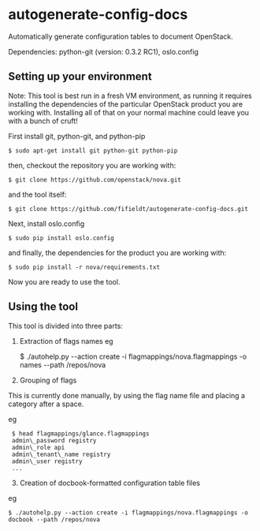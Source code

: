 autogenerate-config-docs
========================

Automatically generate configuration tables to document OpenStack.


Dependencies: python-git (version: 0.3.2 RC1), oslo.config

Setting up your environment
---------------------------

Note: This tool is best run in a fresh VM environment, as running it
 requires installing the dependencies of the particular OpenStack
 product you are working with. Installing all of that on your normal
machine could leave you with a bunch of cruft!

First install git, python-git, and python-pip

    $ sudo apt-get install git python-git python-pip

then, checkout the repository you are working with:

    $ git clone https://github.com/openstack/nova.git

and the tool itself:

    $ git clone https://github.com/fifieldt/autogenerate-config-docs.git

Next, install oslo.config

    $ sudo pip install oslo.config

and finally, the dependencies for the product you are working with:

    $ sudo pip install -r nova/requirements.txt

Now you are ready to use the tool.


Using the tool
--------------

This tool is divided into three parts:

1) Extraction of flags names
eg

    $ ./autohelp.py --action create -i flagmappings/nova.flagmappings -o names --path /repos/nova

2) Grouping of flags

This is currently done manually, by using the flag name file and placing
a category after a space.

eg

     $ head flagmappings/glance.flagmappings 
     admin\_password registry
     admin\_role api
     admin\_tenant\_name registry
     admin\_user registry
     ...

3) Creation of docbook-formatted configuration table files

eg

    $ ./autohelp.py --action create -i flagmappings/nova.flagmappings -o docbook --path /repos/nova
